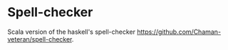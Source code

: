 # Spell-checker
Scala version of the haskell's spell-checker https://github.com/Chaman-veteran/spell-checker.

